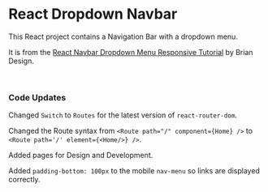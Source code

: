 # React Dropdown Navbar

This React project contains a Navigation Bar with a dropdown menu.

It is from the [React Navbar Dropdown Menu Responsive Tutorial](https://www.youtube.com/watch?v=T2MhVxJxsL0) by Brian Design.

&nbsp;


### Code Updates

Changed `Switch` to `Routes` for the latest version of `react-router-dom`.

Changed the Route syntax from `<Route path="/" component={Home} />` to `<Route path='/' element={<Home/>} />`.

Added pages for Design and Development.

Added `padding-bottom: 100px` to the mobile `nav-menu` so links are displayed correctly.

